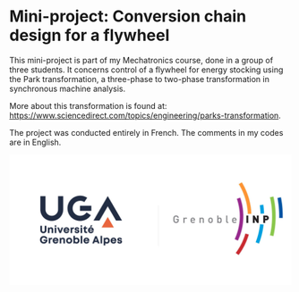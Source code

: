 # Mini-project: Conversion chain design for a flywheel
This mini-project is part of my Mechatronics course, done in a group of three students. It concerns control of a flywheel for energy stocking using the Park transformation, a three-phase to two-phase transformation in synchronous machine analysis. 

More about this transformation is found at: https://www.sciencedirect.com/topics/engineering/parks-transformation.

The project was conducted entirely in French. The comments in my codes are in English.

![UGA logo](https://github.com/TRAN-Gia-Quoc-Bao/Mini-Project-Conversion-Chain-Design-for-a-Flywheel/blob/main/logoUGA.jpg)
